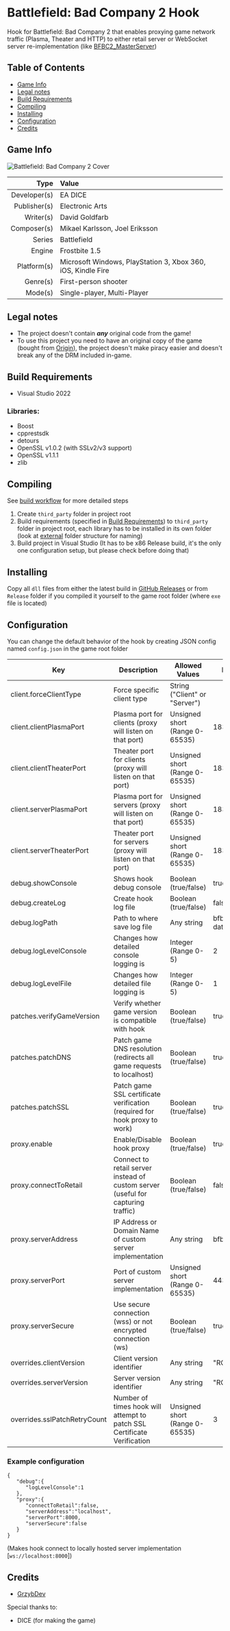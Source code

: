 Battlefield: Bad Company 2 Hook
===============================

Hook for Battlefield: Bad Company 2 that enables proxying game network traffic (Plasma, Theater and HTTP) to either retail server or WebSocket server re-implementation (like [BFBC2_MasterServer](https://github.com/GrzybDev/BFBC2_MasterServer))

Table of Contents
-----------------
- [Game Info](#game-info)
- [Legal notes](#legal-notes)
- [Build Requirements](#build-requirements)
- [Compiling](#compiling)
- [Installing](#installing)
- [Configuration](#configuration)
- [Credits](#credits)

Game Info
---------
![Battlefield: Bad Company 2 Cover](https://upload.wikimedia.org/wikipedia/en/b/b3/Battlefield_Bad_Company_2_cover.jpg "Battlefield: Bad Company 2 Cover")

|         Type | Value                                                        |
|-------------:|:-------------------------------------------------------------|
| Developer(s) | EA DICE                                                      |
| Publisher(s) | Electronic Arts                                              |
|    Writer(s) | David Goldfarb                                               |
|  Composer(s) | Mikael Karlsson, Joel Eriksson                               |
|       Series | Battlefield                                                  |
|       Engine | Frostbite 1.5                                                |
|  Platform(s) | Microsoft Windows, PlayStation 3, Xbox 360, iOS, Kindle Fire |
|     Genre(s) | First-person shooter                                         |
|      Mode(s) | Single-player, Multi-Player                                  |

Legal notes
-----------

- The project doesn't contain ***any*** original code from the game!
- To use this project you need to have an original copy of the game (bought from [Origin](https://www.ea.com/games/battlefield/battlefield-bad-company-2)), the project doesn't make piracy easier and doesn't break any of the DRM included in-game.

Build Requirements
------------------

- Visual Studio 2022

### Libraries:
- Boost
- cpprestsdk
- detours
- OpenSSL v1.0.2 (with SSLv2/v3 support)
- OpenSSL v1.1.1
- zlib

Compiling
---------

See [build workflow](https://github.com/GrzybDev/BFBC2_Hook/blob/main/.github/workflows/build.yaml) for more detailed steps

1. Create `third_party` folder in project root
2. Build requirements (specified in [Build Requirements](#build-requirements)) to `third_party` folder in project root, each library has to be installed in its own folder (look at [external](https://github.com/GrzybDev/BFBC2_Hook/tree/main/external) folder structure for naming)
3. Build project in Visual Studio (It has to be x86 Release build, it's the only one configuration setup, but please check before doing that)

Installing
----------

Copy all `dll` files from either the latest build in [GitHub Releases](https://github.com/GrzybDev/BFBC2_Hook/releases) or from `Release` folder if you compiled it yourself to the game root folder (where `exe` file is located)

Configuration
-------------

You can change the default behavior of the hook by creating JSON config named `config.json` in the game root folder

| Key                          | Description                                                                      | Allowed Values                 | Default Value                     |
|------------------------------|----------------------------------------------------------------------------------|--------------------------------|-----------------------------------|
| client.forceClientType       | Force specific client type                                                       | String ("Client" or "Server")  |                                   |
| client.clientPlasmaPort      | Plasma port for clients (proxy will listen on that port)                         | Unsigned short (Range 0-65535) | 18390                             |
| client.clientTheaterPort     | Theater port for clients (proxy will listen on that port)                        | Unsigned short (Range 0-65535) | 18395                             |
| client.serverPlasmaPort      | Plasma port for servers (proxy will listen on that port)                         | Unsigned short (Range 0-65535) | 18321                             |
| client.serverTheaterPort     | Theater port for servers (proxy will listen on that port)                        | Unsigned short (Range 0-65535) | 18326                             |
| debug.showConsole            | Shows hook debug console                                                         | Boolean (true/false)           | true                              |
| debug.createLog              | Create hook log file                                                             | Boolean (true/false)           | false                             |
| debug.logPath                | Path to where save log file                                                      | Any string                     | bfbc2_(current date and time).log |
| debug.logLevelConsole        | Changes how detailed console logging is                                          | Integer (Range 0-5)            | 2                                 |
| debug.logLevelFile           | Changes how detailed file logging is                                             | Integer (Range 0-5)            | 1                                 |
| patches.verifyGameVersion    | Verify whether game version is compatible with hook                              | Boolean (true/false)           | true                              |
| patches.patchDNS             | Patch game DNS resolution (redirects all game requests to localhost)             | Boolean (true/false)           | true                              |
| patches.patchSSL             | Patch game SSL certificate verification (required for hook proxy to work)        | Boolean (true/false)           | true                              |
| proxy.enable                 | Enable/Disable hook proxy                                                        | Boolean (true/false)           | true                              |
| proxy.connectToRetail        | Connect to retail server instead of custom server (useful for capturing traffic) | Boolean (true/false)           | false                             |
| proxy.serverAddress          | IP Address or Domain Name of custom server implementation                        | Any string                     | bfbc2.grzyb.dev                   |
| proxy.serverPort             | Port of custom server implementation                                             | Unsigned short (Range 0-65535) | 443                               |
| proxy.serverSecure           | Use secure connection (wss) or not encrypted connection (ws)                     | Boolean (true/false)           | true                              |
| overrides.clientVersion      | Client version identifier                                                        | Any string                     | "ROMEPC795745"                    |
| overrides.serverVersion      | Server version identifier                                                        | Any string                     | "ROMEPC851434"                    |
| overrides.sslPatchRetryCount | Number of times hook will attempt to patch SSL Certificate Verification          | Unsigned short (Range 0-65535) | 3                                 |

### Example configuration

```
{
   "debug":{
      "logLevelConsole":1
   },
   "proxy":{
      "connectToRetail":false,
      "serverAddress":"localhost",
      "serverPort":8000,
      "serverSecure":false
   }
}
```
(Makes hook connect to locally hosted server implementation [`ws://localhost:8000`])

Credits
-------

- [GrzybDev](https://grzyb.dev)

Special thanks to:
- DICE (for making the game)
